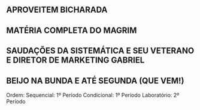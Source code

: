 ## APROVEITEM BICHARADA 
## MATÉRIA COMPLETA DO MAGRIM

## SAUDAÇÕES DA SISTEMÁTICA E SEU VETERANO E DIRETOR DE MARKETING GABRIEL

## BEIJO NA BUNDA E ATÉ SEGUNDA (QUE VEM!)


Ordem:
Sequencial: 1º Período
Condicional: 1º Período
Laboratório: 2º Período 
